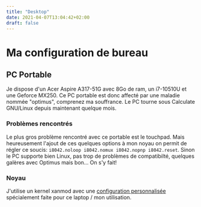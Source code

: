 ```yaml
---
title: "Desktop"
date: 2021-04-07T13:04:42+02:00
draft: false
---
```


# Ma configuration de bureau

## PC Portable

Je dispose d'un Acer Aspire A317-51G avec 8Go de ram, un i7-10510U et une Geforce MX250. Ce PC portable est donc affecté par une maladie nommée "optimus", comprenez ma souffrance. Le PC tourne sous Calculate GNU/Linux depuis maintenant quelque mois.

### Problèmes rencontrés

Le plus gros problème rencontré avec ce portable est le touchpad. Mais heureusement l'ajout de ces quelques options à mon noyau on permit de régler ce soucis: `i8042.noloop i8042.nomux i8042.nopnp i8042.reset`. Sinon le PC supporte bien Linux, pas trop de problèmes de compatibilté, quelques galères avec Optimus mais bon... On s'y fait!

### Noyau

J'utilise un kernel xanmod avec une [configuration personnalisée](https://github.com/Woomy4680-exe/dotfiles-laptop/blob/main/usr/src/linux/.config) spécialement faite pour ce laptop / mon utilisation.

